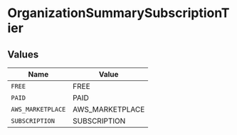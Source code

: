 # OrganizationSummarySubscriptionTier


## Values

| Name              | Value             |
| ----------------- | ----------------- |
| `FREE`            | FREE              |
| `PAID`            | PAID              |
| `AWS_MARKETPLACE` | AWS_MARKETPLACE   |
| `SUBSCRIPTION`    | SUBSCRIPTION      |